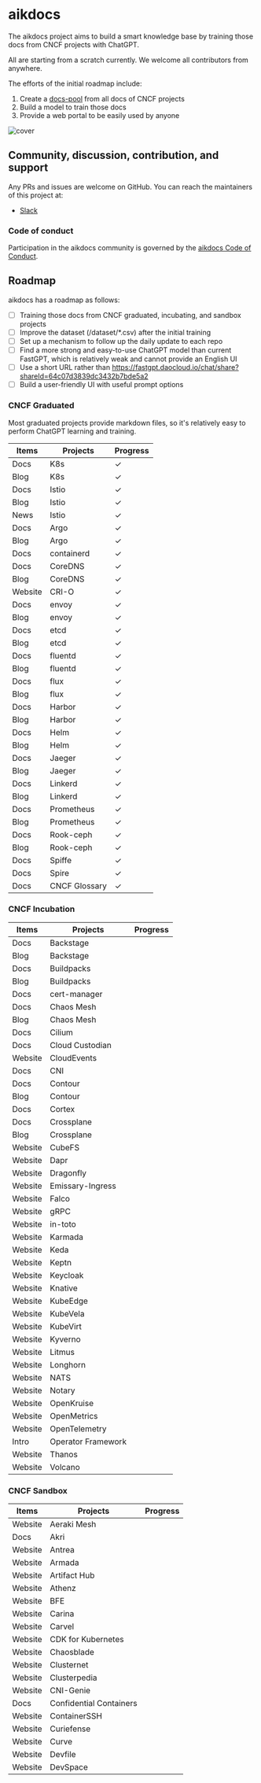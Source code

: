 # aikdocs

The aikdocs project aims to build a smart knowledge base by training those docs from CNCF projects with ChatGPT.

All are starting from a scratch currently. We welcome all contributors from anywhere.

The efforts of the initial roadmap include:

1. Create a [docs-pool](./pool/README.md) from all docs of CNCF projects
1. Build a model to train those docs
1. Provide a web portal to be easily used by anyone

![cover](./images/aikdocs1.jpg)

## Community, discussion, contribution, and support

Any PRs and issues are welcome on GitHub. You can reach the maintainers of this project at:

- [Slack](https://app.slack.com/huddle/T08PSQ7BQ/C05H1HQJGEB)

### Code of conduct

Participation in the aikdocs community is governed by the [aikdocs Code of Conduct](code-of-conduct.md).

## Roadmap

aikdocs has a roadmap as follows:

- [ ] Training those docs from CNCF graduated, incubating, and sandbox projects
- [ ] Improve the dataset (/dataset/*.csv) after the initial training
- [ ] Set up a mechanism to follow up the daily update to each repo
- [ ] Find a more strong and easy-to-use ChatGPT model than current FastGPT, which is relatively weak and cannot provide an English UI
- [ ] Use a short URL rather than https://fastgpt.daocloud.io/chat/share?shareId=64c07d3839dc3432b7bde5a2
- [ ] Build a user-friendly UI with useful prompt options

### CNCF Graduated

Most graduated projects provide markdown files, so it's relatively easy to perform ChatGPT learning and training.

| Items   | Projects      | Progress |
| ------- | ------------- | -------- |
| Docs    | K8s           | &check;  |
| Blog    | K8s           | &check;  |
| Docs    | Istio         | &check;  |
| Blog    | Istio         | &check;  |
| News    | Istio         | &check;  |
| Docs    | Argo          | &check;  |
| Blog    | Argo          | &check;  |
| Docs    | containerd    | &check;  |
| Docs    | CoreDNS       | &check;  |
| Blog    | CoreDNS       | &check;  |
| Website | CRI-O         | &check;  |
| Docs    | envoy         | &check;  |
| Blog    | envoy         | &check;  |
| Docs    | etcd          | &check;  |
| Blog    | etcd          | &check;  |
| Docs    | fluentd       | &check;  |
| Blog    | fluentd       | &check;  |
| Docs    | flux          | &check;  |
| Blog    | flux          | &check;  |
| Docs    | Harbor        | &check;  |
| Blog    | Harbor        | &check;  |
| Docs    | Helm          | &check;  |
| Blog    | Helm          | &check;  |
| Docs    | Jaeger        | &check;  |
| Blog    | Jaeger        | &check;  |
| Docs    | Linkerd       | &check;  |
| Blog    | Linkerd       | &check;  |
| Docs    | Prometheus    | &check;  |
| Blog    | Prometheus    | &check;  |
| Docs    | Rook-ceph     | &check;  |
| Blog    | Rook-ceph     | &check;  |
| Docs    | Spiffe        | &check;  |
| Docs    | Spire         | &check;  |
| Docs    | CNCF Glossary | &check;  |

### CNCF Incubation

| Items   | Projects           | Progress |
| ------- | ------------------ | -------- |
| Docs    | Backstage          |          |
| Blog    | Backstage          |          |
| Docs    | Buildpacks         |          |
| Blog    | Buildpacks         |          |
| Docs    | cert-manager       |          |
| Docs    | Chaos Mesh         |          |
| Blog    | Chaos Mesh         |          |
| Docs    | Cilium             |          |
| Docs    | Cloud Custodian    |          |
| Website | CloudEvents        |          |
| Docs    | CNI                |          |
| Docs    | Contour            |          |
| Blog    | Contour            |          |
| Docs    | Cortex             |          |
| Docs    | Crossplane         |          |
| Blog    | Crossplane         |          |
| Website | CubeFS             |          |
| Website | Dapr               |          |
| Website | Dragonfly          |          |
| Website | Emissary-Ingress   |          |
| Website | Falco              |          |
| Website | gRPC               |          |
| Website | in-toto            |          |
| Website | Karmada            |          |
| Website | Keda               |          |
| Website | Keptn              |          |
| Website | Keycloak           |          |
| Website | Knative            |          |
| Website | KubeEdge           |          |
| Website | KubeVela           |          |
| Website | KubeVirt           |          |
| Website | Kyverno            |          |
| Website | Litmus             |          |
| Website | Longhorn           |          |
| Website | NATS               |          |
| Website | Notary             |          |
| Website | OpenKruise         |          |
| Website | OpenMetrics        |          |
| Website | OpenTelemetry      |          |
| Intro   | Operator Framework |          |
| Website | Thanos             |          |
| Website | Volcano            |          |

### CNCF Sandbox

| Items   | Projects                | Progress |
| ------- | ----------------------- | -------- |
| Website | Aeraki Mesh             |          |
| Docs    | Akri                    |          |
| Website | Antrea                  |          |
| Website | Armada                  |          |
| Website | Artifact Hub            |          |
| Website | Athenz                  |          |
| Website | BFE                     |          |
| Website | Carina                  |          |
| Website | Carvel                  |          |
| Website | CDK for Kubernetes      |          |
| Website | Chaosblade              |          |
| Website | Clusternet              |          |
| Website | Clusterpedia            |          |
| Website | CNI-Genie               |          |
| Docs    | Confidential Containers |          |
| Website | ContainerSSH            |          |
| Website | Curiefense              |          |
| Website | Curve                   |          |
| Website | Devfile                 |          |
| Website | DevSpace                |          |
